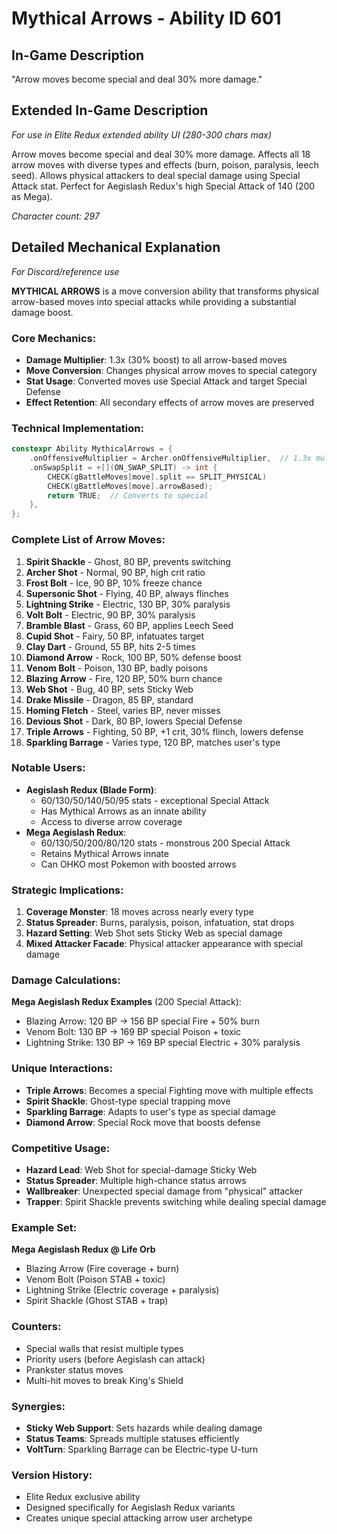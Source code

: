 # Mythical Arrows - Ability ID 601

## In-Game Description
"Arrow moves become special and deal 30% more damage."

## Extended In-Game Description
*For use in Elite Redux extended ability UI (280-300 chars max)*

Arrow moves become special and deal 30% more damage. Affects all 18 arrow moves with diverse types and effects (burn, poison, paralysis, leech seed). Allows physical attackers to deal special damage using Special Attack stat. Perfect for Aegislash Redux's high Special Attack of 140 (200 as Mega).

*Character count: 297*

## Detailed Mechanical Explanation
*For Discord/reference use*

**MYTHICAL ARROWS** is a move conversion ability that transforms physical arrow-based moves into special attacks while providing a substantial damage boost.

### Core Mechanics:
- **Damage Multiplier**: 1.3x (30% boost) to all arrow-based moves
- **Move Conversion**: Changes physical arrow moves to special category
- **Stat Usage**: Converted moves use Special Attack and target Special Defense
- **Effect Retention**: All secondary effects of arrow moves are preserved

### Technical Implementation:
```c
constexpr Ability MythicalArrows = {
    .onOffensiveMultiplier = Archer.onOffensiveMultiplier,  // 1.3x multiplier
    .onSwapSplit = +[](ON_SWAP_SPLIT) -> int {
        CHECK(gBattleMoves[move].split == SPLIT_PHYSICAL)
        CHECK(gBattleMoves[move].arrowBased);
        return TRUE;  // Converts to special
    },
};
```

### Complete List of Arrow Moves:
1. **Spirit Shackle** - Ghost, 80 BP, prevents switching
2. **Archer Shot** - Normal, 90 BP, high crit ratio
3. **Frost Bolt** - Ice, 90 BP, 10% freeze chance
4. **Supersonic Shot** - Flying, 40 BP, always flinches
5. **Lightning Strike** - Electric, 130 BP, 30% paralysis
6. **Volt Bolt** - Electric, 90 BP, 30% paralysis
7. **Bramble Blast** - Grass, 60 BP, applies Leech Seed
8. **Cupid Shot** - Fairy, 50 BP, infatuates target
9. **Clay Dart** - Ground, 55 BP, hits 2-5 times
10. **Diamond Arrow** - Rock, 100 BP, 50% defense boost
11. **Venom Bolt** - Poison, 130 BP, badly poisons
12. **Blazing Arrow** - Fire, 120 BP, 50% burn chance
13. **Web Shot** - Bug, 40 BP, sets Sticky Web
14. **Drake Missile** - Dragon, 85 BP, standard
15. **Homing Fletch** - Steel, varies BP, never misses
16. **Devious Shot** - Dark, 80 BP, lowers Special Defense
17. **Triple Arrows** - Fighting, 50 BP, +1 crit, 30% flinch, lowers defense
18. **Sparkling Barrage** - Varies type, 120 BP, matches user's type

### Notable Users:
- **Aegislash Redux (Blade Form)**:
  - 60/130/50/140/50/95 stats - exceptional Special Attack
  - Has Mythical Arrows as an innate ability
  - Access to diverse arrow coverage
- **Mega Aegislash Redux**:
  - 60/130/50/200/80/120 stats - monstrous 200 Special Attack
  - Retains Mythical Arrows innate
  - Can OHKO most Pokemon with boosted arrows

### Strategic Implications:
1. **Coverage Monster**: 18 moves across nearly every type
2. **Status Spreader**: Burns, paralysis, poison, infatuation, stat drops
3. **Hazard Setting**: Web Shot sets Sticky Web as special damage
4. **Mixed Attacker Facade**: Physical attacker appearance with special damage

### Damage Calculations:
**Mega Aegislash Redux Examples** (200 Special Attack):
- Blazing Arrow: 120 BP → 156 BP special Fire + 50% burn
- Venom Bolt: 130 BP → 169 BP special Poison + toxic
- Lightning Strike: 130 BP → 169 BP special Electric + 30% paralysis

### Unique Interactions:
- **Triple Arrows**: Becomes a special Fighting move with multiple effects
- **Spirit Shackle**: Ghost-type special trapping move
- **Sparkling Barrage**: Adapts to user's type as special damage
- **Diamond Arrow**: Special Rock move that boosts defense

### Competitive Usage:
- **Hazard Lead**: Web Shot for special-damage Sticky Web
- **Status Spreader**: Multiple high-chance status arrows
- **Wallbreaker**: Unexpected special damage from "physical" attacker
- **Trapper**: Spirit Shackle prevents switching while dealing special damage

### Example Set:
**Mega Aegislash Redux @ Life Orb**
- Blazing Arrow (Fire coverage + burn)
- Venom Bolt (Poison STAB + toxic)
- Lightning Strike (Electric coverage + paralysis)
- Spirit Shackle (Ghost STAB + trap)

### Counters:
- Special walls that resist multiple types
- Priority users (before Aegislash can attack)
- Prankster status moves
- Multi-hit moves to break King's Shield

### Synergies:
- **Sticky Web Support**: Sets hazards while dealing damage
- **Status Teams**: Spreads multiple statuses efficiently
- **VoltTurn**: Sparkling Barrage can be Electric-type U-turn

### Version History:
- Elite Redux exclusive ability
- Designed specifically for Aegislash Redux variants
- Creates unique special attacking arrow user archetype
